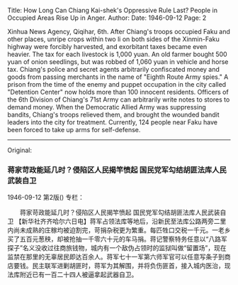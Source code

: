 Title: How Long Can Chiang Kai-shek's Oppressive Rule Last? People in Occupied Areas Rise Up in Anger.
Author:
Date: 1946-09-12
Page: 2

Xinhua News Agency, Qiqihar, 6th. After Chiang's troops occupied Faku and other places, unripe crops within two li on both sides of the Xinmin-Faku highway were forcibly harvested, and exorbitant taxes became even heavier. The tax for each livestock is 1,000 yuan. An old farmer bought 500 yuan of onion seedlings, but was robbed of 1,060 yuan in vehicle and horse tax. Chiang's police and secret agents arbitrarily confiscated money and goods from passing merchants in the name of "Eighth Route Army spies." A prison from the time of the enemy and puppet occupation in the city called "Detention Center" now holds more than 100 innocent residents. Officers of the 6th Division of Chiang's 71st Army can arbitrarily write notes to stores to demand money. When the Democratic Allied Army was suppressing bandits, Chiang's troops relieved them, and brought the wounded bandit leaders into the city for treatment. Currently, 124 people near Faku have been forced to take up arms for self-defense.



<hr /> 

Original: 


### 蒋家苛政能延几时？侵陷区人民揭竿愤起  国民党军勾结胡匪法库人民武装自卫

1946-09-12
第2版()
专栏：

　　蒋家苛政能延几时？侵陷区人民揭竿愤起
    国民党军勾结胡匪法库人民武装自卫
    【新华社齐齐哈尔六日电】蒋军占领法库等地后，沿新民至法库公路两旁二里内尚未成熟的庄稼均被迫割完，苛捐杂税更为繁重。每匹牲口交税一千元。一老乡买了五百元葱秧，却被抢抽一千零六十元的车马捐。蒋记警察特务任意以“八路军探子”名义没收过往商旅钱物，城内有一个敌伪占领时的监狱叫做“留置场”，现在监禁在那里的无辜居民即达百余人。蒋军七十一军第六师军官可以任意写条子到商店要钱。民主联军进剿胡匪时，蒋军为其解围，并将负伤匪首，接入城内医治，现法库附近已有一百二十四人被逼拿起武器自卫。
